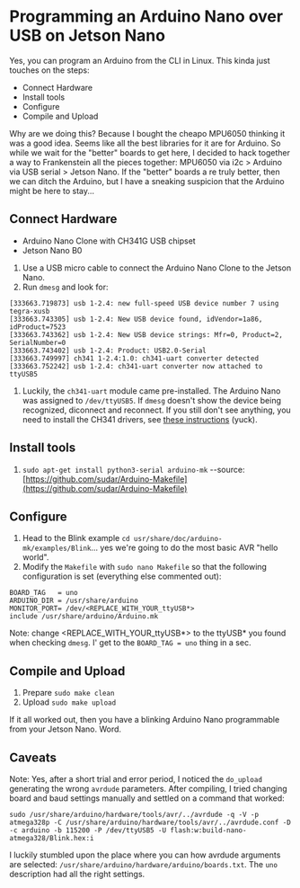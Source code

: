 # Programming an Arduino Nano over USB on Jetson Nano

Yes, you can program an Arduino from the CLI in Linux. This kinda just touches on the steps:

* Connect Hardware
* Install tools
* Configure
* Compile and Upload

Why are we doing this? Because I bought the cheapo MPU6050 thinking it was a good idea. Seems like all the best libraries for it are for Arduino. So while we wait for the "better" boards to get here, I decided to hack together a way to Frankenstein all the pieces together: MPU6050 via i2c > Arduino via USB serial > Jetson Nano. If the "better" boards a re truly better, then we can ditch the Arduino, but I have a sneaking suspicion that the Arduino might be here to stay...

## Connect Hardware

* Arduino Nano Clone with CH341G USB chipset
* Jetson Nano B0

1. Use a USB micro cable to connect the Arduino Nano Clone to the Jetson Nano.
1. Run `dmesg` and look for:

```
[333663.719873] usb 1-2.4: new full-speed USB device number 7 using tegra-xusb
[333663.743305] usb 1-2.4: New USB device found, idVendor=1a86, idProduct=7523
[333663.743362] usb 1-2.4: New USB device strings: Mfr=0, Product=2, SerialNumber=0
[333663.743402] usb 1-2.4: Product: USB2.0-Serial
[333663.749997] ch341 1-2.4:1.0: ch341-uart converter detected
[333663.752242] usb 1-2.4: ch341-uart converter now attached to ttyUSB5
```

1. Luckily, the `ch341-uart` module came pre-installed. The Arduino Nano was assigned to `/dev/ttyUSB5`. If `dmesg` doesn't show the device being recognized, diconnect and reconnect. If you still don't see anything, you need to install the CH341 drivers, see [these instructions](https://learn.sparkfun.com/tutorials/how-to-install-ch340-drivers/linux) (yuck).

## Install tools

1. `sudo apt-get install python3-serial arduino-mk` --source: [https://github.com/sudar/Arduino-Makefile](https://github.com/sudar/Arduino-Makefile)

## Configure

1. Head to the Blink example `cd usr/share/doc/arduino-mk/examples/Blink`... yes we're going to do the most basic AVR "hello world".
1. Modify the `Makefile` with `sudo nano Makefile` so that the following configuration is set (everything else commented out): 
  
```
BOARD_TAG   = uno
ARDUINO_DIR = /usr/share/arduino
MONITOR_PORT= /dev/<REPLACE_WITH_YOUR_ttyUSB*>
include /usr/share/arduino/Arduino.mk
```

Note: change <REPLACE_WITH_YOUR_ttyUSB\*> to the ttyUSB\* you found when checking `dmesg`. I' get to the `BOARD_TAG = uno` thing in a sec.

## Compile and Upload

1. Prepare `sudo make clean`
1. Upload `sudo make upload`

If it all worked out, then you have a blinking Arduino Nano programmable from your Jetson Nano. Word.

## Caveats
   
Note: Yes, after a short trial and error period, I noticed the `do_upload` generating the wrong `avrdude` parameters. After compiling, I tried changing board and baud settings manually and settled on a command that worked:

```
sudo /usr/share/arduino/hardware/tools/avr/../avrdude -q -V -p atmega328p -C /usr/share/arduino/hardware/tools/avr/../avrdude.conf -D -c arduino -b 115200 -P /dev/ttyUSB5 -U flash:w:build-nano-atmega328/Blink.hex:i
```
I luckily stumbled upon the place where you can how avrdude arguments are selected: `/usr/share/arduino/hardware/arduino/boards.txt`. The `uno` description had all the right settings.
